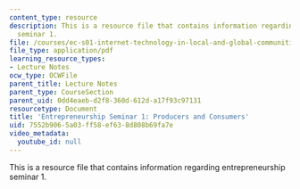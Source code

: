 ```yaml
---
content_type: resource
description: This is a resource file that contains information regarding entrepreneurship
  seminar 1.
file: /courses/ec-s01-internet-technology-in-local-and-global-communities-spring-2005-summer-2005/7552b9065a03ff58ef638d808b69fa7e_MITEC_S01S05_e1_prod_vs.pdf
file_type: application/pdf
learning_resource_types:
- Lecture Notes
ocw_type: OCWFile
parent_title: Lecture Notes
parent_type: CourseSection
parent_uid: 0dd4eaeb-d2f8-360d-612d-a17f93c97131
resourcetype: Document
title: 'Entrepreneurship Seminar 1: Producers and Consumers'
uid: 7552b906-5a03-ff58-ef63-8d808b69fa7e
video_metadata:
  youtube_id: null
---
```

This is a resource file that contains information regarding entrepreneurship seminar 1.

